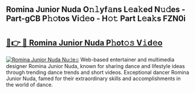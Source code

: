 ## Romina Junior Nuda O𝚗𝚕yf𝚊ns L𝚎a𝚔ed N𝚞𝚍es - Part-gCB P𝚑𝚘tos Vi𝚍𝚎o - H𝚘𝚝 Part L𝚎a𝚔s FZN0i

# <h2><a href="http://kf50j9.oniu.top/?m=Romina+Junior+Nuda">🔗👉 🔴 Romina Junior Nuda P𝚑ot𝚘𝚜 V𝚒d𝚎o</a></h2>

[![Romina Junior Nuda Nu𝚍e𝚜](https://i.imgur.com/0qMVB7G.gif)](http://kf50j9.oniu.top/?m=Romina+Junior+Nuda)
Web-based entertainer and multimedia designer Romina Junior Nuda, known for sharing dance and lifestyle ideas through trending dance trends and short videos. Exceptional dancer Romina Junior Nuda, famed for their extraordinary skills and accomplishments in the world of dance.  
